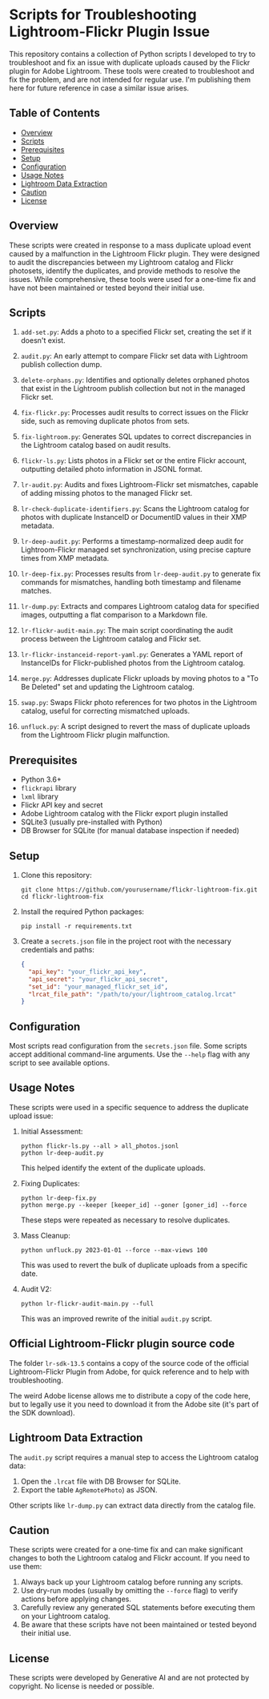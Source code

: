 # Scripts for Troubleshooting Lightroom-Flickr Plugin Issue

This repository contains a collection of Python scripts I developed to try to troubleshoot
and fix an issue with duplicate uploads caused by the Flickr plugin for Adobe Lightroom. These tools were created to troubleshoot and fix the problem, and are not intended for regular use. I'm publishing them here for future reference in case a similar issue arises.

## Table of Contents

- [Overview](#overview)
- [Scripts](#scripts)
- [Prerequisites](#prerequisites)
- [Setup](#setup)
- [Configuration](#configuration)
- [Usage Notes](#usage-notes)
- [Lightroom Data Extraction](#lightroom-data-extraction)
- [Caution](#caution)
- [License](#license)

## Overview

These scripts were created in response to a mass duplicate upload event caused by a malfunction in the Lightroom Flickr plugin. They were designed to audit the discrepancies between my Lightroom catalog and Flickr photosets, identify the duplicates, and provide methods to resolve the issues. While comprehensive, these tools were used for a one-time fix and have not been maintained or tested beyond their initial use.

## Scripts

1. `add-set.py`: Adds a photo to a specified Flickr set, creating the set if it doesn't exist.

2. `audit.py`: An early attempt to compare Flickr set data with Lightroom publish collection dump.

3. `delete-orphans.py`: Identifies and optionally deletes orphaned photos that exist in the Lightroom publish collection but not in the managed Flickr set.

4. `fix-flickr.py`: Processes audit results to correct issues on the Flickr side, such as removing duplicate photos from sets.

5. `fix-lightroom.py`: Generates SQL updates to correct discrepancies in the Lightroom catalog based on audit results.

6. `flickr-ls.py`: Lists photos in a Flickr set or the entire Flickr account, outputting detailed photo information in JSONL format.

7. `lr-audit.py`: Audits and fixes Lightroom-Flickr set mismatches, capable of adding missing photos to the managed Flickr set.

8. `lr-check-duplicate-identifiers.py`: Scans the Lightroom catalog for photos with duplicate InstanceID or DocumentID values in their XMP metadata.

9. `lr-deep-audit.py`: Performs a timestamp-normalized deep audit for Lightroom-Flickr managed set synchronization, using precise capture times from XMP metadata.

10. `lr-deep-fix.py`: Processes results from `lr-deep-audit.py` to generate fix commands for mismatches, handling both timestamp and filename matches.

11. `lr-dump.py`: Extracts and compares Lightroom catalog data for specified images, outputting a flat comparison to a Markdown file.

12. `lr-flickr-audit-main.py`: The main script coordinating the audit process between the Lightroom catalog and Flickr set.

13. `lr-flickr-instanceid-report-yaml.py`: Generates a YAML report of InstanceIDs for Flickr-published photos from the Lightroom catalog.

14. `merge.py`: Addresses duplicate Flickr uploads by moving photos to a "To Be Deleted" set and updating the Lightroom catalog.

15. `swap.py`: Swaps Flickr photo references for two photos in the Lightroom catalog, useful for correcting mismatched uploads.

16. `unfluck.py`: A script designed to revert the mass of duplicate uploads from the Lightroom Flickr plugin malfunction.

## Prerequisites

- Python 3.6+
- `flickrapi` library
- `lxml` library
- Flickr API key and secret
- Adobe Lightroom catalog with the Flickr export plugin installed
- SQLite3 (usually pre-installed with Python)
- DB Browser for SQLite (for manual database inspection if needed)

## Setup

1. Clone this repository:
   ```
   git clone https://github.com/yourusername/flickr-lightroom-fix.git
   cd flickr-lightroom-fix
   ```

2. Install the required Python packages:
   ```
   pip install -r requirements.txt
   ```

3. Create a `secrets.json` file in the project root with the necessary credentials and paths:
   ```json
   {
     "api_key": "your_flickr_api_key",
     "api_secret": "your_flickr_api_secret",
     "set_id": "your_managed_flickr_set_id",
     "lrcat_file_path": "/path/to/your/lightroom_catalog.lrcat"
   }
   ```

## Configuration

Most scripts read configuration from the `secrets.json` file. Some scripts accept additional command-line arguments. Use the `--help` flag with any script to see available options.

## Usage Notes

These scripts were used in a specific sequence to address the duplicate upload issue:

1. Initial Assessment:
   ```
   python flickr-ls.py --all > all_photos.jsonl
   python lr-deep-audit.py
   ```
   This helped identify the extent of the duplicate uploads.

2. Fixing Duplicates:
   ```
   python lr-deep-fix.py
   python merge.py --keeper [keeper_id] --goner [goner_id] --force
   ```
   These steps were repeated as necessary to resolve duplicates.

3. Mass Cleanup:
   ```
   python unfluck.py 2023-01-01 --force --max-views 100
   ```
   This was used to revert the bulk of duplicate uploads from a specific date.

4. Audit V2:
   ```
   python lr-flickr-audit-main.py --full
   ```
   This was an improved rewrite of the initial `audit.py` script.

## Official Lightroom-Flickr plugin source code

The folder `lr-sdk-13.5` contains a copy of the source code of the official Lightroom-Flickr Plugin from Adobe, for quick reference and to help with troubleshooting.

The weird Adobe license allows me to distribute a copy of the code here, but to legally use it you need to download it from the Adobe site (it's part of the SDK download).

## Lightroom Data Extraction

The `audit.py` script requires a manual step to access the Lightroom catalog data:

1. Open the `.lrcat` file with DB Browser for SQLite.
2. Export the table `AgRemotePhoto`) as JSON.

Other scripts like `lr-dump.py` can extract data directly from the catalog file.

## Caution

These scripts were created for a one-time fix and can make significant changes to both the Lightroom catalog and Flickr account. If you need to use them:

1. Always back up your Lightroom catalog before running any scripts.
2. Use dry-run modes (usually by omitting the `--force` flag) to verify actions before applying changes.
3. Carefully review any generated SQL statements before executing them on your Lightroom catalog.
4. Be aware that these scripts have not been maintained or tested beyond their initial use.

## License

These scripts were developed by Generative AI and are not protected by copyright. No license is needed or possible.
